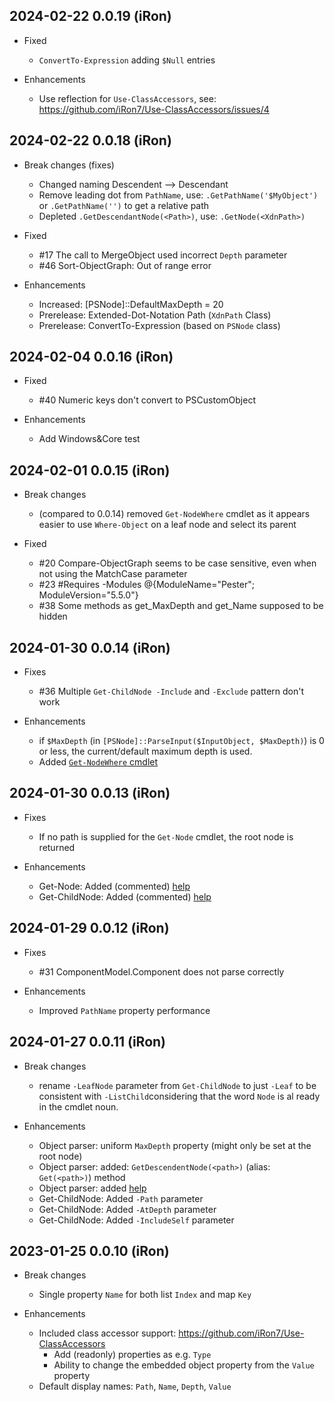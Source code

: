 ## 2024-02-22 0.0.19 (iRon)
  - Fixed
    - `ConvertTo-Expression` adding `$Null` entries

  - Enhancements
    - Use reflection for `Use-ClassAccessors`, see: https://github.com/iRon7/Use-ClassAccessors/issues/4

## 2024-02-22 0.0.18 (iRon)
  - Break changes (fixes)
    - Changed naming Descendent --> Descendant
    - Remove leading dot from `PathName`, use: `.GetPathName('$MyObject')` or `.GetPathName('')` to get a relative path
    - Depleted `.GetDescendantNode(<Path>)`, use: `.GetNode(<XdnPath>)`

  - Fixed
    - #17 The call to MergeObject used incorrect `Depth` parameter
    - #46 Sort-ObjectGraph: Out of range error

  - Enhancements
    - Increased: [PSNode]::DefaultMaxDepth = 20
    - Prerelease: Extended-Dot-Notation Path (`XdnPath` Class)
    - Prerelease: ConvertTo-Expression (based on `PSNode` class)

## 2024-02-04 0.0.16 (iRon)
  - Fixed
    - #40 Numeric keys don't convert to PSCustomObject

  - Enhancements
    - Add Windows&Core test

## 2024-02-01 0.0.15 (iRon)
  - Break changes
    - (compared to 0.0.14) removed `Get-NodeWhere` cmdlet as it appears easier to use `Where-Object` on a leaf node and select its parent

  - Fixed
    - #20 Compare-ObjectGraph seems to be case sensitive, even when not using the MatchCase parameter
    - #23 #Requires -Modules @{ModuleName="Pester"; ModuleVersion="5.5.0"}
    - #38 Some methods as get_MaxDepth and get_Name supposed to be hidden

## 2024-01-30 0.0.14 (iRon)
  - Fixes
    - #36 Multiple `Get-ChildNode -Include` and `-Exclude` pattern don't work

  - Enhancements
    - if `$MaxDepth` (in `[PSNode]::ParseInput($InputObject, $MaxDepth)`) is 0 or less, the current/default maximum depth is used.
    - Added [`Get-NodeWhere` cmdlet](./Docs/Get-NodeWhere.md)

## 2024-01-30 0.0.13 (iRon)
  - Fixes
    - If no path is supplied for the `Get-Node` cmdlet, the root node is returned

  - Enhancements
    - Get-Node: Added (commented) [help](./Docs/Get-Node.md)
    - Get-ChildNode: Added (commented) [help](./Docs/Get-ChildNode.md)

## 2024-01-29 0.0.12 (iRon)
  - Fixes
    - #31 ComponentModel.Component does not parse correctly

  - Enhancements
    - Improved `PathName` property performance

## 2024-01-27 0.0.11 (iRon)
  - Break changes
    - rename `-LeafNode` parameter from `Get-ChildNode` to just `-Leaf` to be consistent with `-ListChild`considering that the word `Node` is al ready in the cmdlet noun.

  - Enhancements
    - Object parser: uniform `MaxDepth` property (might only be set at the root node)
    - Object parser: added: `GetDescendentNode(<path>)` (alias: `Get(<path>)`) method
    - Object parser: added [help](./Docs/ObjectParser.md)
    - Get-ChildNode: Added `-Path` parameter
    - Get-ChildNode: Added `-AtDepth` parameter
    - Get-ChildNode: Added `-IncludeSelf` parameter


## 2023-01-25 0.0.10 (iRon)
  - Break changes
    - Single property `Name` for both list `Index` and map `Key`

  - Enhancements
    - Included class accessor support: https://github.com/iRon7/Use-ClassAccessors
      - Add (readonly) properties as e.g. `Type`
      - Ability to change the embedded object property from the `Value` property
    - Default display names: `Path`, `Name`, `Depth`, `Value`
